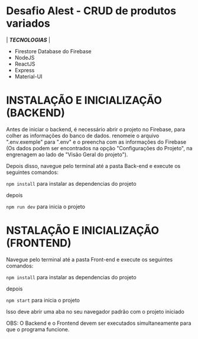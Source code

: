 # Desafio Alest - CRUD de produtos variados


| ***TECNOLOGIAS*** |  

  * Firestore Database do Firebase
  * NodeJS
  * ReactJS
  * Express 
  * Material-UI
  

# INSTALAÇÃO E INICIALIZAÇÃO (BACKEND)

Antes de iniciar o backend, é necessário abrir o projeto no Firebase, para
colher as informações do banco de dados. renomeie o arquivo ".env.exemple" para ".env" e o preencha com as informações do Firebase (Os dados podem ser encontrados na opção "Configurações do Projeto", na engrenagem ao lado de "Visão Geral do projeto").

Depois disso, navegue pelo terminal até a pasta Back-end e execute os seguintes comandos:

```npm install``` para instalar as dependencias do projeto 

depois

```npm run dev``` para inicia o projeto


# NSTALAÇÃO E INICIALIZAÇÃO (FRONTEND)

Navegue  pelo terminal até a pasta Front-end e execute os seguintes comandos:  

```npm install``` para instalar as dependencias do projeto

depois

```npm start``` para inicia o projeto

Isso deve abrir uma aba no seu navegador padrão com o projeto iniciado

OBS: O Backend e o Frontend devem ser executados simultaneamente para que o programa funcione.
